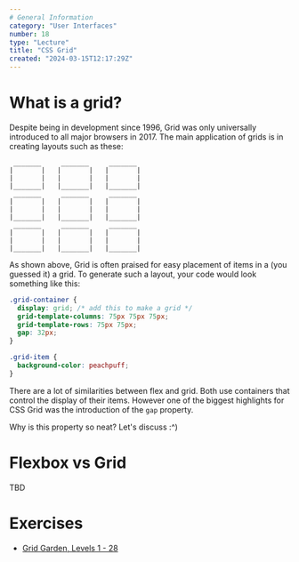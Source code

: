 ```yaml
---
# General Information
category: "User Interfaces"
number: 18
type: "Lecture"
title: "CSS Grid"
created: "2024-03-15T12:17:29Z"
---
```


# What is a grid?

Despite being in development since 1996, Grid was only universally introduced to all major browsers in 2017. The main application of grids is in creating layouts such as these:

```text
 _______     _______     _______
|       |   |       |   |       |
|       |   |       |   |       |
|_______|   |_______|   |_______|
 _______     _______     _______
|       |   |       |   |       |
|       |   |       |   |       |
|_______|   |_______|   |_______|
 _______     _______     _______
|       |   |       |   |       |
|       |   |       |   |       |
|_______|   |_______|   |_______|

```

As shown above, Grid is often praised for easy placement of items in a (you guessed it) a grid. To generate such a layout, your code would look something like this:

```css
.grid-container {
  display: grid; /* add this to make a grid */
  grid-template-columns: 75px 75px 75px;
  grid-template-rows: 75px 75px;
  gap: 32px;
}

.grid-item {
  background-color: peachpuff;
}
```

There are a lot of similarities between flex and grid. Both use containers that control the display of their items. However one of the biggest highlights for CSS Grid was the introduction of the `gap` property.

Why is this property so neat? Let's discuss :^)

# Flexbox vs Grid

TBD

# Exercises

- [Grid Garden, Levels 1 - 28](https://cssgridgarden.com/)
